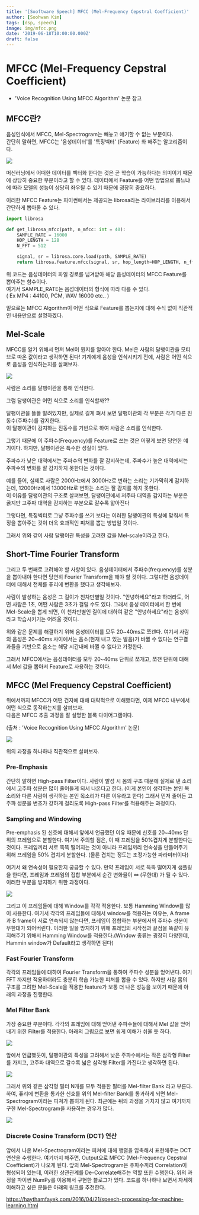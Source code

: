 ```yaml
---
title: '[Sooftware Speech] MFCC (Mel-Frequency Cepstral Coefficient)'
author: [Soohwan Kim]
tags: [dsp, speech]
image: img/mfcc.png
date: '2019-06-18T10:00:00.000Z'
draft: false
---
```


# MFCC (Mel-Frequency Cepstral Coefficient)
  
- 'Voice Recognition Using MFCC Algorithm' 논문 참고
  
## MFCC란?  
  
음성인식에서 MFCC, Mel-Spectrogram는 빼놓고 얘기할 수 없는 부분이다.  
간단히 말하면, MFCC는 '음성데이터'를 '특징벡터' (Feature) 화 해주는 알고리즘이다.  
  
<img src="https://user-images.githubusercontent.com/42150335/133935462-acaf3951-da9b-42ad-bc24-4ea96b742736.png">
  
머신러닝에서 어떠한 데이터를 벡터화 한다는 것은 곧 학습이 가능하다는 의미이기 때문에 상당히 중요한 부분이라고 할 수 있다.
데이터에서 Feature를 어떤 방법으로 뽑느냐에 따라 모델의 성능이 상당히 좌우될 수 있기 때문에 굉장히 중요하다.
  

이러한 MFCC Feature는 파이썬에서는 제공되는 librosa라는 라이브러리를 이용해서 간단하게 뽑아올 수 있다.  
  
```python
import librosa

def get_librosa_mfcc(path, n_mfcc: int = 40):
    SAMPLE_RATE = 16000
    HOP_LENGTH = 128
    N_FFT = 512

    signal, sr = librosa.core.load(path, SAMPLE_RATE)
    return librosa.feature.mfcc(signal, sr, hop_length=HOP_LENGTH, n_fft=N_FFT)
```
  
위 코드는 음성데이터의 파일 경로를 넘겨받아 해당 음성데이터의 MFCC Feature를 뽑아주는 함수이다.  
여기서 SAMPLE_RATE는 음성데이터의 형식에 따라 다를 수 있다.  
( Ex MP4 : 44100, PCM, WAV 16000 etc.. )  
  
밑으로는 MFCC Algorithm이 어떤 식으로 Feature를 뽑는지에 대해 수식 없이 직관적인 내용만으로 설명하겠다.
  
## Mel-Scale  
  
MFCC를 알기 위해서 먼저 Mel이 뭔지를 알아야 한다. Mel은 사람의 달팽이관을 모티브로 따온 값이라고 생각하면 된다! 기계에게 음성을 인식시키기 전에, 사람은 어떤 식으로 음성을 인식하는지를 살펴보자.
  
<img src="https://mblogthumb-phinf.pstatic.net/20150421_279/wyepark_14296057390206BzFo_JPEG/image043.jpg?type=w2">  
  
사람은 소리를 달팽이관을 통해 인식한다.

그럼 달팽이관은 어떤 식으로 소리를 인식할까??
  

달팽이관을 똘똘 말려있지만, 실제로 길게 펴서 보면 달팽이관의 각 부분은 각기 다른 진동수(주파수)를 감지한다.   
이 달팽이관이 감지하는 진동수를 기반으로 하여 사람은 소리를 인식한다.
  
그렇기 때문에 이 주파수(Frequency)를 Feature로 쓰는 것은 어떻게 보면 당연한 얘기이다. 
하지만, 달팽이관은 특수한 성질이 있다.

주파수가 낮은 대역에서는 주파수의 변화를 잘 감지하는데,
주파수가 높은 대역에서는 주파수의 변화를 잘 감지하지 못한다는 것이다.

예를 들어, 실제로 사람은 2000Hz에서 3000Hz로 변하는 소리는 기가막히게 감지하는데, 12000Hz에서 13000Hz로 변하는 소리는 잘 감지를 하지 못한다.   
이 이유를 달팽이관의 구조로 살펴보면, 달팽이관에서 저주파 대역을 감지하는 부분은 굵지만 고주파 대역을 감지하는 부분으로 갈수록 얇아진다
  
그렇다면, 특징벡터로 그냥 주파수를 쓰기 보다는 이러한 달팽이관의 특성에 맞춰서 특징을 뽑아주는 것이 더욱 효과적인 피쳐를 뽑는 방법일 것이다.
  
그래서 위와 같이 사람 달팽이관 특성을 고려한 값을 Mel-scale이라고 한다.
  
## Short-Time Fourier Transform
  
그리고 두 번째로 고려해야 할 사항이 있다.
음성데이터에서 주파수(frequency)를 성분을 뽑아내야 한다면 당연히 Fourier Transform을 해야 할 것이다. 그렇다면 음성데이터에 대해서 전체를 퓨리에 변환을 했다고 생각해보자.
  
사람이 발성하는 음성은 그 길이가 천차만별일 것이다.
"안녕하세요"라고 하더라도, 어떤 사람은 1초, 어떤 사람은 3초가 걸릴 수도 있다.
그래서 음성 데이터에서 한 번에 Mel-Scale을 뽑게 되면, 이 천차만별인 길이에 대하여 같은 "안녕하세요"라는 음성이라고 학습시키기는 어려울 것이다.
  
위와 같은 문제를 해결하기 위해 음성데이터를 모두 20\~40ms로 쪼갠다. 여기서 사람의 음성은 20~40ms 사이에서는 음소(현재 내고 있는 발음)가 바뀔 수 없다는 연구결과들을 기반으로 음소는 해당 시간내에 바뀔 수 없다고 가정한다.
  
그래서 MFCC에서는 음성데이터를 모두 20~40ms 단위로 쪼개고, 쪼갠 단위에 대해서 Mel 값을 뽑아서 Feature로 사용하는 것이다.
  
## MFCC (Mel Frequency Cepstral Coefficient)
  
위에서까지 MFCC가 어떤 건지에 대해 대략적으로 이해했다면, 이제 MFCC 내부에서 어떤 식으로 동작하는지를 살펴보자.  
다음은 MFCC 추출 과정을 잘 설명한 블록 다이어그램이다. 

(출처 : 'Voice Recognition Using MFCC Algorithm' 논문)
  
<img src="https://user-images.githubusercontent.com/42150335/133935469-e3cd70cd-9095-481c-b0c0-224cdb6584c3.png">  
  
위의 과정을 하나하나 직관적으로 살펴보자.


### Pre-Emphasis

간단히 말하면 High-pass Filter이다. 사람이 발성 시 몸의 구조 때문에 실제로 낸 소리에서 고주파 성분은 많이 줄어들게 되서 나온다고 한다. (이게 본인이 생각하는 본인 목소리와 다른 사람이 생각하는 본인 목소리가 다른 이유라고 한다) 그래서 먼저 줄어든 고주파 성분을 변조가 강하게 걸리도록 High-pass Filter를 적용해주는 과정이다.

### Sampling and Windowing

Pre-emphasis 된 신호에 대해서 앞에서 언급했던 이유 때문에 신호를 20~40ms 단위의 프레임으로 분할한다. 여기서 주의할 점은, 이 때 프레임을 50%겹치게 분할한다는 것이다. 프레임끼리 서로 뚝뚝 떨어지는 것이 아니라 프레임끼리 연속성을 만들어주기 위해 프레임을 50% 겹치게 분할한다. (물론 겹치는 정도는 조정가능한 파라미터이다)
  
여기서 왜 연속성이 필요한지 궁금할 수 있다. 만약 프레임이 서로 뚝뚝 떨어지게 샘플링을 한다면, 프레임과 프레임의 접합 부분에서 순간 변화율이 ∞ (무한대) 가 될 수 있다.   이러한 부분을 방지하기 위한 과정이다.
   

<img src="https://user-images.githubusercontent.com/42150335/133935493-64bca70f-8966-4035-9bfc-11b0c929eb17.png">
  
그리고 이 프레임들에 대해 Window를 각각 적용한다. 보통 Hamming Window를 많이 사용한다. 여기서 각각의 프레임들에 대해서 window를 적용하는 이유는, A frame과 B frame이 서로 연속되지 않는다면, 프레임이 접합하는 부분에서의 주파수 성분이 무한대가 되어버린다. 이러한 일을 방지하기 위해 프레임의 시작점과 끝점을 똑같이 유지해주기 위해서 Hamming Window를 적용한다.(Window 종류는 굉장히 다양한데, Hammin window가 Default라고 생각하면 된다)

### Fast Fourier Transform
  
각각의 프레임들에 대하여 Fourier Transform을 통하여 주파수 성분을 얻어낸다. 여기 FFT 까지만 적용하더라도 충분히 학습 가능한 피쳐를 뽑을 수 있다. 하지만 사람 몸의 구조를 고려한 Mel-Scale을 적용한 feature가 보통 더 나은 성능을 보이기 때문에 아래의 과정을 진행한다.

### Mel Filter Bank
  
가장 중요한 부분이다. 각각의 프레임에 대해 얻어낸 주파수들에 대해서 Mel 값을 얻어내기 위한 Filter를 적용한다. 아래의 그림으로 보면 쉽게 이해가 쉬울 듯 하다.
  
<img src="https://user-images.githubusercontent.com/42150335/133935498-99001844-3bf9-4e76-ba29-5f7bf18552ff.png">  


앞에서 언급했듯이, 달팽이관의 특성을 고려해서 낮은 주파수에서는 작은 삼각형 Filter를 가지고, 고주파 대역으로 갈수록 넓은 삼각형 Filter를 가진다고 생각하면 된다.
  
<img src="https://user-images.githubusercontent.com/42150335/133935503-fb449744-9f98-49e7-bc56-07e14f147674.png">

그래서 위와 같은 삼각형 필터 N개를 모두 적용한 필터를 Mel-filter Bank 라고 부른다. 하여, 퓨리에 변환을 통과한 신호를 위의 Mel-filter Bank를 통과하게 되면 Mel-Spectrogram이라는 피쳐가 뽑히게 된다. 최근에는 뒤의 과정을 거치지 않고 여기까지 구한 Mel-Spectrogram을 사용하는 경우가 많다.  
  
<img src="https://user-images.githubusercontent.com/42150335/133935537-132f1ba0-c327-48cf-a334-000403541797.png">
  
### Discrete Cosine Transform (DCT) 연산


앞에서 나온 Mel-Spectrogram이라는 피쳐에 대해 행렬을 압축해서 표현해주는 DCT 연산을 수행한다. 여기까지 해주면, Output으로 MFCC (Mel-Frequency Cepstral Coefficient)가 나오게 된다. 앞의 Mel-Spectrogram은 주파수끼리 Correlation이 형성되어 있는데, 이러한 상관관계를 De-Correlate해주는 역할 또한 수행한다. 위의 과정을 파이썬 NumPy를 이용해서 구현한 블로그가 있다. 코드를 하나하나 보면서 자세히 이해하고 싶은 분들은 아래의 링크를 추천한다.

https://haythamfayek.com/2016/04/21/speech-processing-for-machine-learning.html





